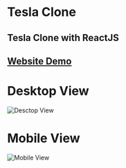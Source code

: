 # Tesla Clone

## Tesla Clone with ReactJS 

## [Website Demo](https://tesla-website-clone-two.vercel.app/)
# Desktop View
![Desctop View](https://github.com/FadyFathey/Tesla-Website-Clone/assets/117510974/8006ceb4-b6ed-4162-a8f9-73bd98c2d0ad)
# Mobile View
![Mobile View](https://github.com/FadyFathey/Tesla-Website-Clone/assets/117510974/6b898377-edf4-4d07-b4d4-501942710877)
